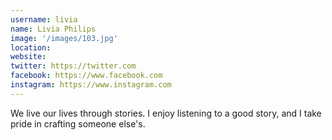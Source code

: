 ```yaml
---
username: livia
name: Livia Philips
image: '/images/103.jpg'
location:
website:
twitter: https://twitter.com
facebook: https://www.facebook.com
instagram: https://www.instagram.com
---
```

We live our lives through stories. I enjoy listening to a good story, and I take pride in crafting someone else's.